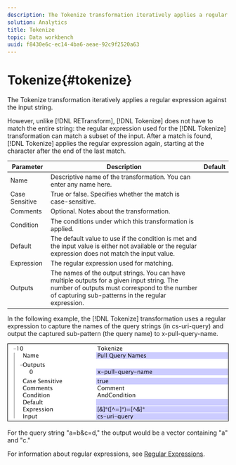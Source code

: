 ```yaml
---
description: The Tokenize transformation iteratively applies a regular expression against the input string.
solution: Analytics
title: Tokenize
topic: Data workbench
uuid: f8430e6c-ec14-4ba6-aeae-92c9f2520a63
---
```


# Tokenize{#tokenize}

The Tokenize transformation iteratively applies a regular expression against the input string.

 However, unlike [!DNL RETransform], [!DNL Tokenize] does not have to match the entire string: the regular expression used for the [!DNL Tokenize] transformation can match a subset of the input. After a match is found, [!DNL Tokenize] applies the regular expression again, starting at the character after the end of the last match.

|  Parameter  | Description  | Default  |
|---|---|---|
|  Name  | Descriptive name of the transformation. You can enter any name here.  | |
|  Case Sensitive  | True or false. Specifies whether the match is case-sensitive.  | |
|  Comments  | Optional. Notes about the transformation.  | |
|  Condition  | The conditions under which this transformation is applied.  | |
|  Default  | The default value to use if the condition is met and the input value is either not available or the regular expression does not match the input value.  | |
|  Expression  | The regular expression used for matching.  | |
|  Outputs  | The names of the output strings. You can have multiple outputs for a given input string. The number of outputs must correspond to the number of capturing sub-patterns in the regular expression.  | |

In the following example, the [!DNL Tokenize] transformation uses a regular expression to capture the names of the query strings (in cs-uri-query) and output the captured sub-pattern (the query name) to x-pull-query-name.

![](assets/cfg_TransformationType_Tokenize.png)

For the query string "a=b&c=d," the output would be a vector containing "a" and "c."

For information about regular expressions, see [Regular Expressions](../../../../../home/c-dataset-const-proc/c-reg-exp.md#concept-070077baa419475094ef0469e92c5b9c). 
